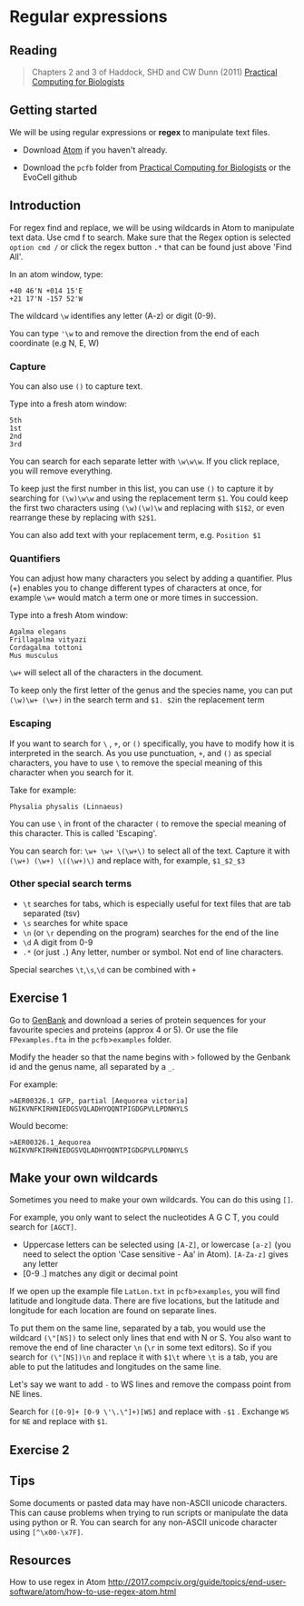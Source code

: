 # Regular expressions

## Reading
>Chapters 2 and 3 of Haddock, SHD and CW Dunn (2011) [Practical Computing for Biologists](http://practicalcomputing.org/)

## Getting started
We will be using regular expressions or **regex** to manipulate text files.

- Download [Atom](https://atom.io) if you haven't already.

- Download the `pcfb` folder from [Practical Computing for Biologists](http://practicalcomputing.org/files/pcfb_examples.zip) or the EvoCell github

## Introduction

For regex find and replace, we will be using wildcards in Atom to manipulate text data. Use cmd f to search. Make sure that the Regex option is selected `option cmd /` or click the regex button `.*` that can be found just above 'Find All'.

In an atom window, type:
```
+40 46'N +014 15'E
+21 17'N -157 52'W
```
The wildcard `\w` identifies any letter (A-z) or digit (0-9).

You can type `'\w` to  and remove the direction from the end of each coordinate (e.g N, E, W)

### Capture

You can also use `()` to capture text.

Type into a fresh atom window:

```
5th
1st
2nd
3rd
```
You can search for each separate letter with `\w\w\w`. If you click replace, you will remove everything.

To keep just the first number in this list, you can use `()` to capture it by searching for `(\w)\w\w` and using the replacement term `$1`. You could keep the first two characters using `(\w)(\w)\w` and replacing with `$1$2`, or even rearrange these by replacing with `$2$1`.

You can also add text with your replacement term, e.g. `Position $1`

### Quantifiers

You can adjust how many characters you select by adding a quantifier. Plus (+) enables you to change different types of characters at once, for example `\w+` would match a term one or more times in succession.

Type into a fresh Atom window:
```
Agalma elegans
Frillagalma vityazi
Cordagalma tottoni
Mus musculus
```
`\w+` will select all of the characters in the document.

To keep only the first letter of the genus and the species name, you can put `(\w)\w+ (\w+)` in the search term and `$1. $2`in the replacement term

### Escaping

If you want to search for `\` , `+`, or `()` specifically, you have to modify how it is interpreted in the search. As you use punctuation, `+`, and `()` as special characters, you have to use `\` to remove the special meaning of this character when you search for it.

Take for example:
```
Physalia physalis (Linnaeus)
```
You can use `\` in front of the character `(` to remove the special meaning of this character. This is called 'Escaping'.

You can search for: `\w+ \w+ \(\w+\)` to select all of the text. Capture it with `(\w+) (\w+) \((\w+)\)` and replace with, for example, `$1_$2_$3`

### Other special search terms

- `\t` searches for tabs, which is especially useful for text files that are tab separated (tsv)
- `\s` searches for white space
- `\n` (or `\r` depending on the program) searches for the end of the line
- `\d` A digit from 0-9
- `.*` (or just `.`) Any letter, number or symbol. Not end of line characters.

Special searches `\t`,`\s`,`\d` can be combined with `+`

## Exercise 1

Go to [GenBank](https://www.ncbi.nlm.nih.gov/genbank/) and download a series of protein sequences for your favourite species and proteins (approx 4 or 5). Or use the file `FPexamples.fta` in the `pcfb`>`examples` folder.

Modify the header so that the name begins with `>` followed by the Genbank id and the genus name, all separated by a `_`.

For example:
```
>AER00326.1 GFP, partial [Aequorea victoria]
NGIKVNFKIRHNIEDGSVQLADHYQQNTPIGDGPVLLPDNHYLS
```

Would become:
```
>AER00326.1_Aequorea
NGIKVNFKIRHNIEDGSVQLADHYQQNTPIGDGPVLLPDNHYLS
```

## Make your own wildcards

Sometimes you need to make your own wildcards. You can do this using `[]`.

For example, you only want to select the nucleotides A G C T, you could search for `[AGCT]`.

- Uppercase letters can be selected using `[A-Z]`, or lowercase `[a-z]` (you need to select the option 'Case sensitive - Aa' in Atom). `[A-Za-z]` gives any letter
- [0-9 \.] matches any digit or decimal point

If we open up the example file `LatLon.txt` in `pcfb`>`examples`, you will find latitude and longitude data. There are five locations, but the latitude and longitude for each location are found on separate lines.

To put them on the same line, separated by a tab, you would use the wildcard `(\"[NS])` to select only lines that end with N or S. You also want to remove the end of line character `\n` (`\r` in some text editors). So if you search for `(\"[NS])\n` and replace it with `$1\t` where `\t` is a tab, you are able to put the latitudes and longitudes on the same line.

Let's say we want to add `-` to WS lines and remove the compass point from NE lines.

Search for `([0-9]+ [0-9 \'\.\"]+)[WS]` and replace with `-$1` . Exchange `WS` for `NE` and replace with `$1`.

## Exercise 2



## Tips

Some documents or pasted data may have non-ASCII unicode characters. This can cause problems when trying to run scripts or manipulate the data using python or R. You can search for any non-ASCII unicode character using `[^\x00-\x7F]`.

## Resources

How to use regex in Atom http://2017.compciv.org/guide/topics/end-user-software/atom/how-to-use-regex-atom.html
